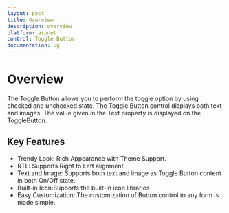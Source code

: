 ```yaml
---
layout: post
title: Overview
description: overview
platform: aspnet
control: Toggle Button
documentation: ug
---
```


# Overview

The Toggle Button allows you to perform the toggle option by using checked and unchecked state. The Toggle Button control displays both text and images. The value given in the Text property is displayed on the ToggleButton. 

## Key Features

* Trendy Look: Rich Appearance with Theme Support.
* RTL: Supports Right to Left alignment.
* Text and Image: Supports both text and image as Toggle Button content in both On/Off state.
* Built-in Icon:Supports the built-in icon libraries
* Easy Customization: The customization of Button control to any form is made simple.
